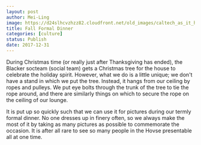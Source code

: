 ```yaml
---
layout: post
author: Mei-Ling
image: https://d24slhcvzhzz82.cloudfront.net/old_images/caltech_as_it_happens/6a0105349b8251970b01bb09df9402970d.jpg
title: Fall Formal Dinner
categories: [culture]
status: Publish
date: 2017-12-31
---
```


During Christmas time (or really just after Thanksgiving has ended), the Blacker socteam (social team) gets a Christmas tree for the house to celebrate the holiday spirit. However, what we do is a little unique; we don't have a stand in which we put the tree. Instead, it hangs from our ceiling by ropes and pulleys. We put eye bolts through the trunk of the tree to tie the rope around, and there are similarly things on which to secure the rope on the ceiling of our lounge.

It is put up so quickly such that we can use it for pictures during our termly formal dinner. No one dresses up in finery often, so we always make the most of it by taking as many pictures as possible to commemorate the occasion. It is after all rare to see so many people in the Hovse presentable all at one time.

